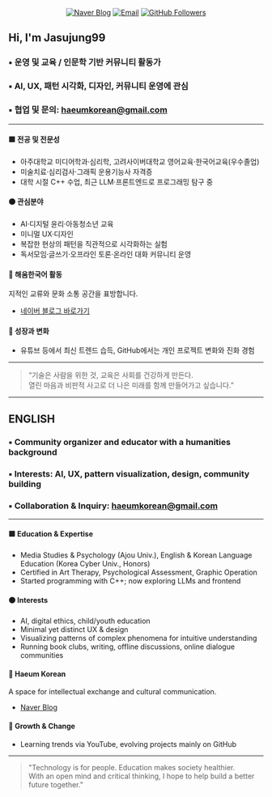 <!-- Badges -->
<p align="center">
  <a href="https://blog.naver.com/haeumkorean"><img src="https://img.shields.io/badge/Blog-haeumkorean-green?logo=naver&logoColor=white" alt="Naver Blog"></a>
  <a href="mailto:haeumkorean@gmail.com"><img src="https://img.shields.io/badge/Contact-haeumkorean@gmail.com-black?logo=gmail&logoColor=white" alt="Email"></a>
  <a href="https://github.com/Jasujung99"><img src="https://img.shields.io/github/followers/Jasujung99?label=GitHub&color=gray&logo=github" alt="GitHub Followers"></a>
</p>

## Hi, I'm Jasujung99

### ▪️ 운영 및 교육 / 인문학 기반 커뮤니티 활동가  
### ▪️ AI, UX, 패턴 시각화, 디자인, 커뮤니티 운영에 관심  
### ▪️ 협업 및 문의: haeumkorean@gmail.com

---

#### 🟩 전공 및 전문성
- 아주대학교 미디어학과·심리학, 고려사이버대학교 영어교육·한국어교육(우수졸업)
- 미술치료·심리검사·그래픽 운용기능사 자격증
- 대학 시절 C++ 수업, 최근 LLM·프론트엔드로 프로그래밍 탐구 중

#### ⚫ 관심분야
- AI·디지털 윤리·아동청소년 교육
- 미니멀 UX·디자인
- 복잡한 현상의 패턴을 직관적으로 시각화하는 실험
- 독서모임·글쓰기·오프라인 토론·온라인 대화 커뮤니티 운영

#### 🏢 해움한국어 활동
지적인 교류와 문화 소통 공간을 표방합니다.
- [네이버 블로그 바로가기](https://blog.naver.com/haeumkorean)

#### 🌱 성장과 변화
- 유튜브 등에서 최신 트렌드 습득, GitHub에서는 개인 프로젝트 변화와 진화 경험

---

> “기술은 사람을 위한 것, 교육은 사회를 건강하게 만든다.  
> 열린 마음과 비판적 사고로 더 나은 미래를 함께 만들어가고 싶습니다.”

---

## ENGLISH

### ▪️ Community organizer and educator with a humanities background  
### ▪️ Interests: AI, UX, pattern visualization, design, community building  
### ▪️ Collaboration & Inquiry: haeumkorean@gmail.com

---

#### 🟩 Education & Expertise
- Media Studies & Psychology (Ajou Univ.), English & Korean Language Education (Korea Cyber Univ., Honors)
- Certified in Art Therapy, Psychological Assessment, Graphic Operation
- Started programming with C++; now exploring LLMs and frontend

#### ⚫ Interests
- AI, digital ethics, child/youth education
- Minimal yet distinct UX & design
- Visualizing patterns of complex phenomena for intuitive understanding
- Running book clubs, writing, offline discussions, online dialogue communities

#### 🏢 Haeum Korean
A space for intellectual exchange and cultural communication.
- [Naver Blog](https://blog.naver.com/haeumkorean)

#### 🌱 Growth & Change
- Learning trends via YouTube, evolving projects mainly on GitHub

---

> "Technology is for people. Education makes society healthier.  
> With an open mind and critical thinking, I hope to help build a better future together."